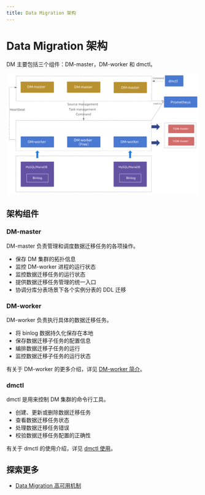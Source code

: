 ```yaml
---
title: Data Migration 架构
---
```


# Data Migration 架构

DM 主要包括三个组件：DM-master，DM-worker 和 dmctl。

![Data Migration architecture](/media/dm/dm-architecture-2.0.png)

## 架构组件

### DM-master

DM-master 负责管理和调度数据迁移任务的各项操作。

- 保存 DM 集群的拓扑信息
- 监控 DM-worker 进程的运行状态
- 监控数据迁移任务的运行状态
- 提供数据迁移任务管理的统一入口
- 协调分库分表场景下各个实例分表的 DDL 迁移

### DM-worker

DM-worker 负责执行具体的数据迁移任务。

- 将 binlog 数据持久化保存在本地
- 保存数据迁移子任务的配置信息
- 编排数据迁移子任务的运行
- 监控数据迁移子任务的运行状态

有关于 DM-worker 的更多介绍，详见 [DM-worker 简介](/dm/dm-worker-intro.md)。

### dmctl

dmctl 是用来控制 DM 集群的命令行工具。

- 创建、更新或删除数据迁移任务
- 查看数据迁移任务状态
- 处理数据迁移任务错误
- 校验数据迁移任务配置的正确性

有关于 dmctl 的使用介绍，详见 [dmctl 使用](/dm/dmctl-introduction.md)。

## 探索更多

- [Data Migration 高可用机制](/dm/dm-ha.md)